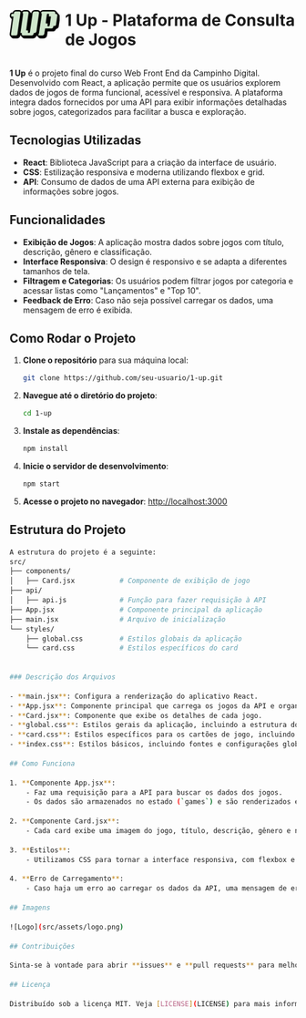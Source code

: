 <div style="display: flex; align-items: center;">
  <img src="projeto-final/src/assets/logo.png" alt="Logo" style="height: 50px; margin-right: 10px;" />
  <h1>1 Up - Plataforma de Consulta de Jogos</h1>
</div>

**1 Up** é o projeto final do curso Web Front End da Campinho Digital. Desenvolvido com React, a aplicação permite que os usuários explorem dados de jogos de forma funcional, acessível e responsiva. A plataforma integra dados fornecidos por uma API para exibir informações detalhadas sobre jogos, categorizados para facilitar a busca e exploração.

## Tecnologias Utilizadas

- **React**: Biblioteca JavaScript para a criação da interface de usuário.
- **CSS**: Estilização responsiva e moderna utilizando flexbox e grid.
- **API**: Consumo de dados de uma API externa para exibição de informações sobre jogos.

## Funcionalidades

- **Exibição de Jogos**: A aplicação mostra dados sobre jogos com título, descrição, gênero e classificação.
- **Interface Responsiva**: O design é responsivo e se adapta a diferentes tamanhos de tela.
- **Filtragem e Categorias**: Os usuários podem filtrar jogos por categoria e acessar listas como "Lançamentos" e "Top 10".
- **Feedback de Erro**: Caso não seja possível carregar os dados, uma mensagem de erro é exibida.

## Como Rodar o Projeto

1. **Clone o repositório** para sua máquina local:

    ```bash
    git clone https://github.com/seu-usuario/1-up.git
    ```

2. **Navegue até o diretório do projeto**:

    ```bash
    cd 1-up
    ```

3. **Instale as dependências**:

    ```bash
    npm install
    ```

4. **Inicie o servidor de desenvolvimento**:

    ```bash
    npm start
    ```

5. **Acesse o projeto no navegador**: [http://localhost:3000](http://localhost:3000)

## Estrutura do Projeto
```bash
A estrutura do projeto é a seguinte:
src/
├── components/
│   ├── Card.jsx           # Componente de exibição de jogo
├── api/
│   ├── api.js             # Função para fazer requisição à API
├── App.jsx                # Componente principal da aplicação
├── main.jsx               # Arquivo de inicialização
└── styles/
    ├── global.css         # Estilos globais da aplicação
    └── card.css           # Estilos específicos do card


### Descrição dos Arquivos

- **main.jsx**: Configura a renderização do aplicativo React.
- **App.jsx**: Componente principal que carrega os jogos da API e organiza a estrutura da página.
- **Card.jsx**: Componente que exibe os detalhes de cada jogo.
- **global.css**: Estilos gerais da aplicação, incluindo a estrutura do layout e cores.
- **card.css**: Estilos específicos para os cartões de jogo, incluindo bordas, sombras e layout.
- **index.css**: Estilos básicos, incluindo fontes e configurações globais.

## Como Funciona

1. **Componente App.jsx**:
    - Faz uma requisição para a API para buscar os dados dos jogos.
    - Os dados são armazenados no estado (`games`) e são renderizados em uma lista de componentes `Card`.

2. **Componente Card.jsx**:
    - Cada card exibe uma imagem do jogo, título, descrição, gênero e nota.

3. **Estilos**:
    - Utilizamos CSS para tornar a interface responsiva, com flexbox e grid para distribuir os elementos.

4. **Erro de Carregamento**:
    - Caso haja um erro ao carregar os dados da API, uma mensagem de erro é exibida para o usuário.

## Imagens

![Logo](src/assets/logo.png)

## Contribuições

Sinta-se à vontade para abrir **issues** e **pull requests** para melhorias ou correções de bugs!

## Licença

Distribuído sob a licença MIT. Veja [LICENSE](LICENSE) para mais informações.

